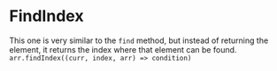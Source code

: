 # FindIndex

This one is very similar to the `find` method, but instead of returning the element, it returns the index where that element can be found.
`arr.findIndex((curr, index, arr) => condition)`
